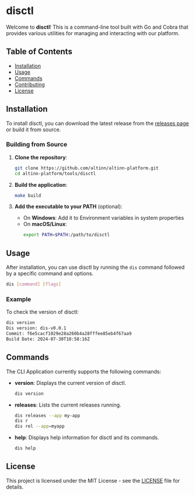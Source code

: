 # disctl

Welcome to **disctl**! This is a command-line tool built with Go and Cobra that provides various utilities for managing and interacting with our platform.

## Table of Contents

- [Installation](#installation)
- [Usage](#usage)
- [Commands](#commands)
- [Contributing](#contributing)
- [License](#license)

## Installation

To install disctl, you can download the latest release from the [releases page](https://github.com/Altinn/altinn-platform/releases) or build it from source.

### Building from Source

1. **Clone the repository**:
   ```sh
   git clone https://github.com/altinn/altinn-platform.git
   cd altinn-platform/tools/disctl
   ```

2. **Build the application**:
   ```sh
   make build
   ```

3. **Add the executable to your PATH** (optional):
   - On **Windows**:
     Add it to Environment variables in system properties
   - On **macOS/Linux**:
     ```sh
     export PATH=$PATH:/path/to/disctl
     ```

## Usage

After installation, you can use disctl by running the `dis` command followed by a specific command and options.

```sh
dis [command] [flags]
```

### Example

To check the version of disctl:

```sh
dis version
Dis version: dis-v0.0.1
Commit: f6e5cacf1029e28a260b4a28fffee85eb4f67aa9
Build Date: 2024-07-30T10:58:16Z
```

## Commands

The CLI Application currently supports the following commands:

- **version**: Displays the current version of disctl.
  ```sh
  dis version
  ```

- **releases**: Lists the current releases running.
  ```sh
  dis releases --app my-app
  dis r
  dis rel --app=myapp
  ```

- **help**: Displays help information for disctl and its commands. 
  ```sh
  dis help
  ```

## License

This project is licensed under the MIT License - see the [LICENSE](LICENSE) file for details.
